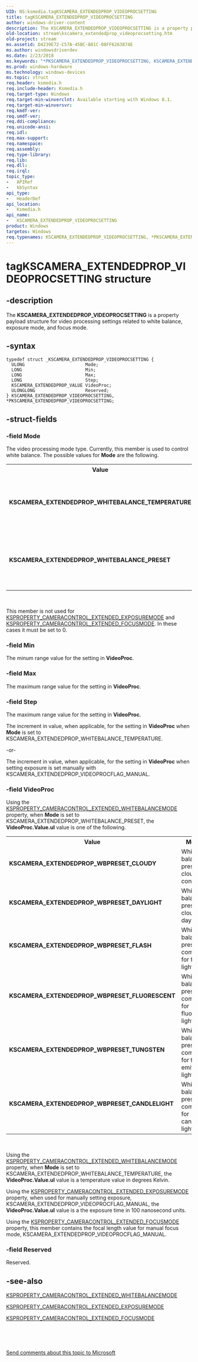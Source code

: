 ```yaml
---
UID: NS:ksmedia.tagKSCAMERA_EXTENDEDPROP_VIDEOPROCSETTING
title: tagKSCAMERA_EXTENDEDPROP_VIDEOPROCSETTING
author: windows-driver-content
description: The KSCAMERA_EXTENDEDPROP_VIDEOPROCSETTING is a property payload structure for video processing settings related to white balance, exposure mode, and focus mode.
old-location: stream\kscamera_extendedprop_videoprocsetting.htm
old-project: stream
ms.assetid: D4239E72-C57A-45BC-881C-08FF6263874E
ms.author: windowsdriverdev
ms.date: 2/23/2018
ms.keywords: "*PKSCAMERA_EXTENDEDPROP_VIDEOPROCSETTING, KSCAMERA_EXTENDEDPROP_VIDEOPROCSETTING, KSCAMERA_EXTENDEDPROP_VIDEOPROCSETTING structure [Streaming Media Devices], KSCAMERA_EXTENDEDPROP_WBPRESET_CANDLELIGHT, KSCAMERA_EXTENDEDPROP_WBPRESET_CLOUDY, KSCAMERA_EXTENDEDPROP_WBPRESET_DAYLIGHT, KSCAMERA_EXTENDEDPROP_WBPRESET_FLASH, KSCAMERA_EXTENDEDPROP_WBPRESET_FLUORESCENT, KSCAMERA_EXTENDEDPROP_WBPRESET_TUNGSTEN, KSCAMERA_EXTENDEDPROP_WHITEBALANCE_PRESET, KSCAMERA_EXTENDEDPROP_WHITEBALANCE_TEMPERATURE, PKSCAMERA_EXTENDEDPROP_VIDEOPROCSETTING, PKSCAMERA_EXTENDEDPROP_VIDEOPROCSETTING structure pointer [Streaming Media Devices], ksmedia/KSCAMERA_EXTENDEDPROP_VIDEOPROCSETTING, ksmedia/PKSCAMERA_EXTENDEDPROP_VIDEOPROCSETTING, stream.kscamera_extendedprop_videoprocsetting, tagKSCAMERA_EXTENDEDPROP_VIDEOPROCSETTING"
ms.prod: windows-hardware
ms.technology: windows-devices
ms.topic: struct
req.header: ksmedia.h
req.include-header: Ksmedia.h
req.target-type: Windows
req.target-min-winverclnt: Available starting with Windows 8.1.
req.target-min-winversvr: 
req.kmdf-ver: 
req.umdf-ver: 
req.ddi-compliance: 
req.unicode-ansi: 
req.idl: 
req.max-support: 
req.namespace: 
req.assembly: 
req.type-library: 
req.lib: 
req.dll: 
req.irql: 
topic_type:
-	APIRef
-	kbSyntax
api_type:
-	HeaderDef
api_location:
-	Ksmedia.h
api_name:
-	KSCAMERA_EXTENDEDPROP_VIDEOPROCSETTING
product: Windows
targetos: Windows
req.typenames: KSCAMERA_EXTENDEDPROP_VIDEOPROCSETTING, *PKSCAMERA_EXTENDEDPROP_VIDEOPROCSETTING
---
```


# tagKSCAMERA_EXTENDEDPROP_VIDEOPROCSETTING structure


## -description


The <b>KSCAMERA_EXTENDEDPROP_VIDEOPROCSETTING</b> is a property payload structure for video processing settings related to white balance, exposure mode, and focus mode.


## -syntax


````
typedef struct _KSCAMERA_EXTENDEDPROP_VIDEOPROCSETTING {
  ULONG                       Mode;
  LONG                        Min;
  LONG                        Max;
  LONG                        Step;
  KSCAMERA_EXTENDEDPROP_VALUE VideoProc;
  ULONGLONG                   Reserved;
} KSCAMERA_EXTENDEDPROP_VIDEOPROCSETTING, *PKSCAMERA_EXTENDEDPROP_VIDEOPROCSETTING;
````


## -struct-fields




### -field Mode

The video processing mode type. Currently, this member is used to control white balance. The possible values for <b>Mode</b> are the following.

<table>
<tr>
<th>Value</th>
<th>Meaning</th>
</tr>
<tr>
<td width="40%"><a id="KSCAMERA_EXTENDEDPROP_WHITEBALANCE_TEMPERATURE"></a><a id="kscamera_extendedprop_whitebalance_temperature"></a><dl>
<dt><b>KSCAMERA_EXTENDEDPROP_WHITEBALANCE_TEMPERATURE</b></dt>
</dl>
</td>
<td width="60%">
A picture temperature value is used to set white balance in degrees Kelvin.

</td>
</tr>
<tr>
<td width="40%"><a id="KSCAMERA_EXTENDEDPROP_WHITEBALANCE_PRESET"></a><a id="kscamera_extendedprop_whitebalance_preset"></a><dl>
<dt><b>KSCAMERA_EXTENDEDPROP_WHITEBALANCE_PRESET</b></dt>
</dl>
</td>
<td width="60%">
The white balance setting is a preset value specified in <b>VideoProc</b>.

</td>
</tr>
</table>
 

This member is not used for <a href="https://msdn.microsoft.com/library/windows/hardware/dn567573">KSPROPERTY_CAMERACONTROL_EXTENDED_EXPOSUREMODE</a> and <a href="https://msdn.microsoft.com/library/windows/hardware/dn567576">KSPROPERTY_CAMERACONTROL_EXTENDED_FOCUSMODE</a>. In these cases it must be set to 0.


### -field Min

The minum range value for the setting in <b>VideoProc</b>.


### -field Max

The maximum range value for the setting in <b>VideoProc</b>.


### -field Step

The maximum range value for the setting in <b>VideoProc</b>.

The increment in value, when applicable, for the setting in <b>VideoProc</b> when <b>Mode</b> is set to KSCAMERA_EXTENDEDPROP_WHITEBALANCE_TEMPERATURE.

-or-

The increment in value, when applicable, for the setting in <b>VideoProc</b> when setting exposure is set manually with KSCAMERA_EXTENDEDPROP_VIDEOPROCFLAG_MANUAL.


### -field VideoProc

Using the <a href="https://msdn.microsoft.com/library/windows/hardware/dn567588">KSPROPERTY_CAMERACONTROL_EXTENDED_WHITEBALANCEMODE</a> property, when <b>Mode</b> is set to KSCAMERA_EXTENDEDPROP_WHITEBALANCE_PRESET, the <b>VideoProc.Value.ul</b> value is one of the following.

<table>
<tr>
<th>Value</th>
<th>Meaning</th>
</tr>
<tr>
<td width="40%"><a id="KSCAMERA_EXTENDEDPROP_WBPRESET_CLOUDY"></a><a id="kscamera_extendedprop_wbpreset_cloudy"></a><dl>
<dt><b>KSCAMERA_EXTENDEDPROP_WBPRESET_CLOUDY</b></dt>
</dl>
</td>
<td width="60%">
White balance preset for cloudy conditions.

</td>
</tr>
<tr>
<td width="40%"><a id="KSCAMERA_EXTENDEDPROP_WBPRESET_DAYLIGHT"></a><a id="kscamera_extendedprop_wbpreset_daylight"></a><dl>
<dt><b>KSCAMERA_EXTENDEDPROP_WBPRESET_DAYLIGHT</b></dt>
</dl>
</td>
<td width="60%">
White balance preset for cloudy daylight.

</td>
</tr>
<tr>
<td width="40%"><a id="KSCAMERA_EXTENDEDPROP_WBPRESET_FLASH"></a><a id="kscamera_extendedprop_wbpreset_flash"></a><dl>
<dt><b>KSCAMERA_EXTENDEDPROP_WBPRESET_FLASH</b></dt>
</dl>
</td>
<td width="60%">
White balance preset to compensate for flash lighting.

</td>
</tr>
<tr>
<td width="40%"><a id="KSCAMERA_EXTENDEDPROP_WBPRESET_FLUORESCENT"></a><a id="kscamera_extendedprop_wbpreset_fluorescent"></a><dl>
<dt><b>KSCAMERA_EXTENDEDPROP_WBPRESET_FLUORESCENT</b></dt>
</dl>
</td>
<td width="60%">
White balance preset to compensate for fluorescent lighting.

</td>
</tr>
<tr>
<td width="40%"><a id="KSCAMERA_EXTENDEDPROP_WBPRESET_TUNGSTEN"></a><a id="kscamera_extendedprop_wbpreset_tungsten"></a><dl>
<dt><b>KSCAMERA_EXTENDEDPROP_WBPRESET_TUNGSTEN</b></dt>
</dl>
</td>
<td width="60%">
White balance preset to compensate for tungsten emitted lighting.

</td>
</tr>
<tr>
<td width="40%"><a id="KSCAMERA_EXTENDEDPROP_WBPRESET_CANDLELIGHT"></a><a id="kscamera_extendedprop_wbpreset_candlelight"></a><dl>
<dt><b>KSCAMERA_EXTENDEDPROP_WBPRESET_CANDLELIGHT</b></dt>
</dl>
</td>
<td width="60%">
White balance preset to compensate for candlelight lighting.

</td>
</tr>
</table>
 

Using the <a href="https://msdn.microsoft.com/library/windows/hardware/dn567588">KSPROPERTY_CAMERACONTROL_EXTENDED_WHITEBALANCEMODE</a> property, when <b>Mode</b> is set to KSCAMERA_EXTENDEDPROP_WHITEBALANCE_TEMPERATURE, the <b>VideoProc.Value.ul</b> value is a temperature value in degrees Kelvin.

Using the  <a href="https://msdn.microsoft.com/library/windows/hardware/dn567573">KSPROPERTY_CAMERACONTROL_EXTENDED_EXPOSUREMODE</a> property, when used for manually setting exposure, KSCAMERA_EXTENDEDPROP_VIDEOPROCFLAG_MANUAL, the <b>VideoProc.Value.ul</b> value is a the exposure time in 100 nanosecond units.

Using the <a href="https://msdn.microsoft.com/library/windows/hardware/dn567576">KSPROPERTY_CAMERACONTROL_EXTENDED_FOCUSMODE</a> property, this member contains the focal length value for manual focus mode,  KSCAMERA_EXTENDEDPROP_VIDEOPROCFLAG_MANUAL.


### -field Reserved

Reserved.


## -see-also

<a href="https://msdn.microsoft.com/library/windows/hardware/dn567588">KSPROPERTY_CAMERACONTROL_EXTENDED_WHITEBALANCEMODE</a>



<a href="https://msdn.microsoft.com/library/windows/hardware/dn567573">KSPROPERTY_CAMERACONTROL_EXTENDED_EXPOSUREMODE</a>



<a href="https://msdn.microsoft.com/library/windows/hardware/dn567576">KSPROPERTY_CAMERACONTROL_EXTENDED_FOCUSMODE</a>



 

 

<a href="mailto:wsddocfb@microsoft.com?subject=Documentation%20feedback [stream\stream]:%20KSCAMERA_EXTENDEDPROP_VIDEOPROCSETTING structure%20 RELEASE:%20(2/23/2018)&amp;body=%0A%0APRIVACY STATEMENT%0A%0AWe use your feedback to improve the documentation. We don't use your email address for any other purpose, and we'll remove your email address from our system after the issue that you're reporting is fixed. While we're working to fix this issue, we might send you an email message to ask for more info. Later, we might also send you an email message to let you know that we've addressed your feedback.%0A%0AFor more info about Microsoft's privacy policy, see http://privacy.microsoft.com/en-us/default.aspx." title="Send comments about this topic to Microsoft">Send comments about this topic to Microsoft</a>

